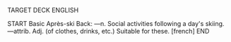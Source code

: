 TARGET DECK
ENGLISH

START
Basic
Après-ski
Back: —n. Social activities following a day's skiing. —attrib. Adj. (of clothes, drinks, etc.) Suitable for these. [french]
END
